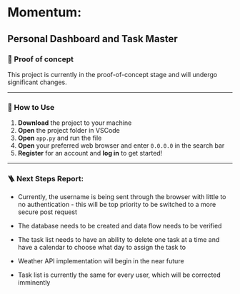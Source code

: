 # Momentum:
## Personal Dashboard and Task Master

### 🚧 Proof of concept
This project is currently in the proof-of-concept stage and will undergo significant changes.

--- 

### 🔧 How to Use
1. **Download** the project to your machine
1. **Open** the project folder in VSCode
1. **Open** `app.py` and run the file
1. **Open** your preferred web browser  and enter `0.0.0.0` in the search bar
1. **Register** for an account and **log in** to get started!

---

### 🪜 Next Steps Report:

- Currently, the username is being sent through the browser with little to no authentication - this will be top priority to be switched to a more secure post request

- The database needs to be created and data flow needs to be verified

- The task list needs to have an ability to delete one task at a time and have a calendar to choose what day to assign the task to

- Weather API implementation will begin in the near future

- Task list is currently the same for every user, which will be corrected imminently
